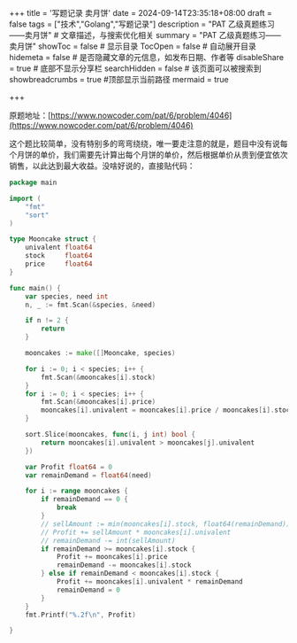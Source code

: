+++
title = '写题记录 卖月饼'
date = 2024-09-14T23:35:18+08:00
draft = false
tags = ["技术","Golang","写题记录"]
description = "PAT 乙级真题练习——卖月饼" # 文章描述，与搜索优化相关
summary = "PAT 乙级真题练习——卖月饼" 
showToc = false # 显示目录
TocOpen = false # 自动展开目录
hidemeta = false # 是否隐藏文章的元信息，如发布日期、作者等
disableShare = true # 底部不显示分享栏
searchHidden = false # 该页面可以被搜索到
showbreadcrumbs = true #顶部显示当前路径
mermaid = true

+++

原题地址：[https://www.nowcoder.com/pat/6/problem/4046](https://www.nowcoder.com/pat/6/problem/4046)

这个题比较简单，没有特别多的弯弯绕绕，唯一要走注意的就是，题目中没有说每个月饼的单价，我们需要先计算出每个月饼的单价，然后根据单价从贵到便宜依次销售，以此达到最大收益。没啥好说的，直接贴代码：

```go
package main

import (
	"fmt"
	"sort"
)

type Mooncake struct {
	univalent float64
	stock     float64
	price     float64
}

func main() {
	var species, need int
	n, _ := fmt.Scan(&species, &need)

	if n != 2 {
		return
	}

	mooncakes := make([]Mooncake, species)

	for i := 0; i < species; i++ {
		fmt.Scan(&mooncakes[i].stock)
	}
	for i := 0; i < species; i++ {
		fmt.Scan(&mooncakes[i].price)
		mooncakes[i].univalent = mooncakes[i].price / mooncakes[i].stock
	}

	sort.Slice(mooncakes, func(i, j int) bool {
		return mooncakes[i].univalent > mooncakes[j].univalent
	})

	var Profit float64 = 0
	var remainDemand = float64(need)

	for i := range mooncakes {
		if remainDemand == 0 {
			break
		}
		// sellAmount := min(mooncakes[i].stock, float64(remainDemand))
		// Profit += sellAmount * mooncakes[i].univalent
		// remainDemand -= int(sellAmount)
		if remainDemand >= mooncakes[i].stock {
			Profit += mooncakes[i].price
			remainDemand -= mooncakes[i].stock
		} else if remainDemand < mooncakes[i].stock {
			Profit += mooncakes[i].univalent * remainDemand
			remainDemand = 0
		}
	}
	fmt.Printf("%.2f\n", Profit)

}

```

